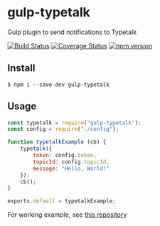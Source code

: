 gulp-typetalk
===

Gulp plugin to send notifications to Typetalk

[![Build Status](https://img.shields.io/travis/is2ei/gulp-typetalk/master.svg?style=flat-square)][travis]
[![Coverage Status](https://img.shields.io/coveralls/github/is2ei/gulp-typetalk.svg?style=flat-square)][coveralls]
[![npm version](https://img.shields.io/npm/v/gulp-typetalk.svg?style=flat-square)][npm]

[travis]: https://travis-ci.com/is2ei/gulp-typetalk
[coveralls]: https://coveralls.io/github/is2ei/gulp-typetalk?branch=master
[npm]: https://badge.fury.io/js/gulp-typetalk


## Install

```
$ npm i --save-dev gulp-typetalk
```

## Usage

```javascript
const typetalk = require("gulp-typetalk");
const config = require("./config");

function typetalkExample (cb) {
    typetalk({
        token: config.token,
        topicId: config.topicId,
        message: "Hello, World!"
    });
    cb();
}

exports.default = typetalkExample;
```
For working example, see [this repository](https://github.com/is2ei/gulp-typetalk-example)
